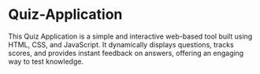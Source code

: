 # Quiz-Application
This Quiz Application is a simple and interactive web-based tool built using HTML, CSS, and JavaScript. It dynamically displays questions, tracks scores, and provides instant feedback on answers, offering an engaging way to test knowledge.
